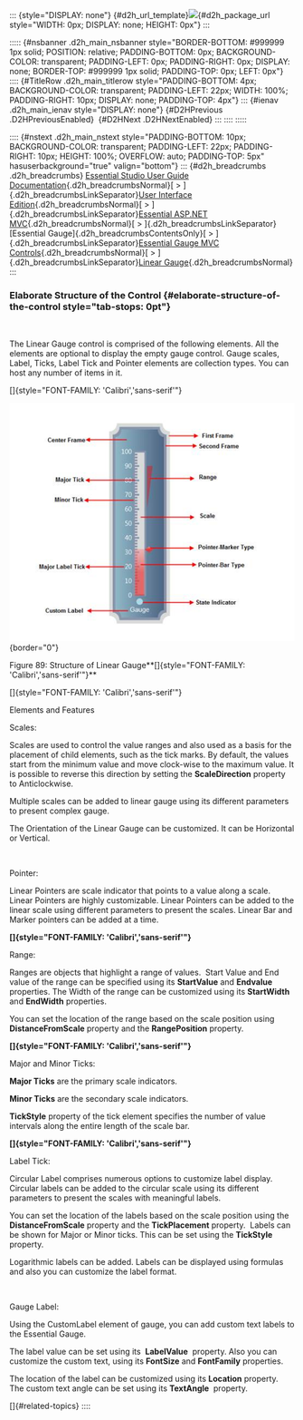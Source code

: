 ::: {style="DISPLAY: none"}
[](ms-xhelp:///?Id=d2h_url_template){#d2h_url_template}![](!package_url!){#d2h_package_url style="WIDTH: 0px; DISPLAY: none; HEIGHT: 0px"}
:::

::::: {#nsbanner .d2h_main_nsbanner style="BORDER-BOTTOM: #999999 1px solid; POSITION: relative; PADDING-BOTTOM: 0px; BACKGROUND-COLOR: transparent; PADDING-LEFT: 0px; PADDING-RIGHT: 0px; DISPLAY: none; BORDER-TOP: #999999 1px solid; PADDING-TOP: 0px; LEFT: 0px"}
:::: {#TitleRow .d2h_main_titlerow style="PADDING-BOTTOM: 4px; BACKGROUND-COLOR: transparent; PADDING-LEFT: 22px; WIDTH: 100%; PADDING-RIGHT: 10px; DISPLAY: none; PADDING-TOP: 4px"}
::: {#ienav .d2h_main_ienav style="DISPLAY: none"}
[](ms-xhelp:///?Id=31be5853-caed-4ddb-a958-d636d568e452){#D2HPrevious .D2HPreviousEnabled}  [](ms-xhelp:///?Id=a6d4db14-6d2f-4972-8d4c-5f91c73b3fba){#D2HNext .D2HNextEnabled}
:::
::::
:::::

:::: {#nstext .d2h_main_nstext style="PADDING-BOTTOM: 10px; BACKGROUND-COLOR: transparent; PADDING-LEFT: 22px; PADDING-RIGHT: 10px; HEIGHT: 100%; OVERFLOW: auto; PADDING-TOP: 5px" hasuserbackground="true" valign="bottom"}
::: {#d2h_breadcrumbs .d2h_breadcrumbs}
[Essential Studio User Guide Documentation](ms-xhelp:///?Id=12457748-09e3-4d74-a240-8e049cedf030){.d2h_breadcrumbsNormal}[ \> ]{.d2h_breadcrumbsLinkSeparator}[User Interface Edition](ms-xhelp:///?Id=c29296b7-531c-413b-a0ec-488ca1f7f669){.d2h_breadcrumbsNormal}[ \> ]{.d2h_breadcrumbsLinkSeparator}[Essential ASP.NET MVC](ms-xhelp:///?Id=4b14e7d1-65c4-4f67-b1aa-2c37709905a5){.d2h_breadcrumbsNormal}[ \> ]{.d2h_breadcrumbsLinkSeparator}[Essential Gauge]{.d2h_breadcrumbsContentsOnly}[ \> ]{.d2h_breadcrumbsLinkSeparator}[Essential Gauge MVC Controls](ms-xhelp:///?Id=40e49273-50bb-4d67-8631-7592d9b36828){.d2h_breadcrumbsNormal}[ \> ]{.d2h_breadcrumbsLinkSeparator}[Linear Gauge](ms-xhelp:///?Id=3bdc2c67-ec66-4b84-8ae1-db6b56ee3a29){.d2h_breadcrumbsNormal}
:::

### Elaborate Structure of the Control {#elaborate-structure-of-the-control style="tab-stops: 0pt"}

 

The Linear Gauge control is comprised of the following elements. All the elements are optional to display the empty gauge control. Gauge scales, Label, Ticks, Label Tick and Pointer elements are collection types. You can host any number of items in it.

[]{style="FONT-FAMILY: 'Calibri','sans-serif'"} 

![Description: C:\\Users\\krishnarajd\\Desktop\\l_struct_Updated.png](ImagesExt/image57_84.jpg){border="0"}

Figure 89: Structure of Linear Gauge**[]{style="FONT-FAMILY: 'Calibri','sans-serif'"}**

[]{style="FONT-FAMILY: 'Calibri','sans-serif'"} 

Elements and Features

Scales:

Scales are used to control the value ranges and also used as a basis for the placement of child elements, such as the tick marks. By default, the values start from the minimum value and move clock-wise to the maximum value. It is possible to reverse this direction by setting the **ScaleDirection** property to Anticlockwise.

Multiple scales can be added to linear gauge using its different parameters to present complex gauge.

The Orientation of the Linear Gauge can be customized. It can be Horizontal or Vertical.

 

Pointer:

Linear Pointers are scale indicator that points to a value along a scale. Linear Pointers are highly customizable. Linear Pointers can be added to the linear scale using different parameters to present the scales. Linear Bar and Marker pointers can be added at a time.

**[]{style="FONT-FAMILY: 'Calibri','sans-serif'"}** 

Range:

Ranges are objects that highlight a range of values.  Start Value and End value of the range can be specified using its **StartValue** and **Endvalue** properties. The Width of the range can be customized using its **StartWidth** and **EndWidth** properties.

You can set the location of the range based on the scale position using  **DistanceFromScale** property and the **RangePosition** property.

**[]{style="FONT-FAMILY: 'Calibri','sans-serif'"}** 

Major and Minor Ticks:

**Major Ticks** are the primary scale indicators.

**Minor Ticks** are the secondary scale indicators.

**TickStyle** property of the tick element specifies the number of value intervals along the entire length of the scale bar.

**[]{style="FONT-FAMILY: 'Calibri','sans-serif'"}** 

Label Tick:

Circular Label comprises numerous options to customize label display. Circular labels can be added to the circular scale using its different parameters to present the scales with meaningful labels.

You can set the location of the labels based on the scale position using the **DistanceFromScale** property and the **TickPlacement** property.  Labels can be shown for Major or Minor ticks. This can be set using the **TickStyle** property.

Logarithmic labels can be added. Labels can be displayed using formulas and also you can customize the label format.

 

Gauge Label:

Using the CustomLabel element of gauge, you can add custom text labels to the Essential Gauge. 

The label value can be set using its  **LabelValue**  property. Also you can customize the custom text, using its **FontSize** and **FontFamily** properties.

The location of the label can be customized using its **Location** property. The custom text angle can be set using its **TextAngle**  property.

[]{#related-topics}
::::

